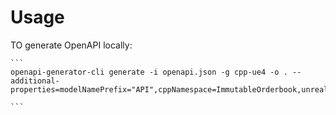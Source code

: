 # Usage

TO generate OpenAPI locally:

    ```
    openapi-generator-cli generate -i openapi.json -g cpp-ue4 -o . --additional-properties=modelNamePrefix="API",cppNamespace=ImmutableOrderbook,unrealModuleName=ImmutableOrderbook
    
    ```